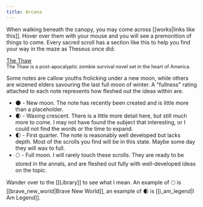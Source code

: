 ```yaml
---
title: Arcana
---
```


When walking beneath the canopy, you may come across [[works|links like this]]. Hover over them with your mouse and you will see a premonition of things to come. Every sacred scroll has a section like this to help you find your way in the maze as Theseus once did:

<div class="sunken-box">
    <div class="example-backlink-boxes">
        <div class="backlink-box">
            <a class="internal-link" href="/the-thaw">The Thaw</a><br>
            <div style="font-size: 0.9em">The Thaw is a post-apocalyptic zombie survival novel set in the heart of America.</div>
        </div>
    </div>
</div>

Some notes are callow youths frolicking under a new moon, while others are wizened elders savouring the last full moon of winter. A "fullness" rating attached to each note represents how fleshed out the ideas within are.

* 🌑 - New moon. The note has recently been created and is little more than a placeholder.
* 🌒 - Waxing crescent. There is a little more detail here, but still much more to come. I may not have found the subject that interesting, or I could not find the words or the time to expand.
* 🌓 - First quarter. The note is reasonably well developed but lacks depth. Most of the scrolls you find will be in this state. Maybe some day they will wax to full.
* 🌕 - Full moon. I will rarely touch these scrolls. They are ready to be stored in the annals, and are fleshed out fully with well-developed ideas on the topic.

Wander over to the [[Library]] to see what I mean. An example of 🌕 is [[brave_new_world|Brave New World]], an example of 🌒 is [[i_am_legend|I Am Legend]].
